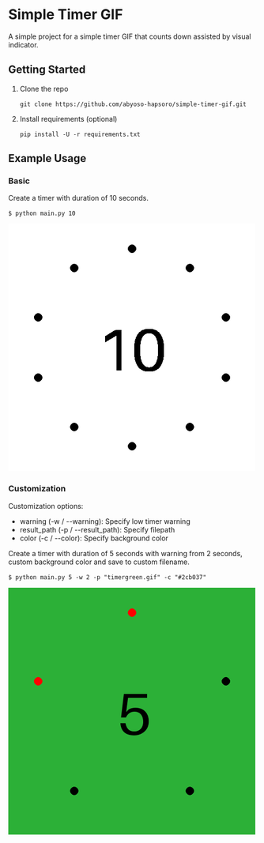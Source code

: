 # Simple Timer GIF
A simple project for a simple timer GIF that counts down assisted by visual indicator.

## Getting Started
1. Clone the repo
   ```shell
   git clone https://github.com/abyoso-hapsoro/simple-timer-gif.git
   ```
2. Install requirements (optional)
   ```shell
   pip install -U -r requirements.txt
   ```

## Example Usage
### Basic
Create a timer with duration of 10 seconds.
```shell
$ python main.py 10
```
![](timer10.gif)

### Customization
Customization options:
- warning (-w / --warning): Specify low timer warning
- result_path (-p / --result_path): Specify filepath
- color (-c / --color): Specify background color

Create a timer with duration of 5 seconds with warning from 2 seconds, custom background color and save to custom filename.
```shell
$ python main.py 5 -w 2 -p "timergreen.gif" -c "#2cb037"
```
![](timergreen.gif)